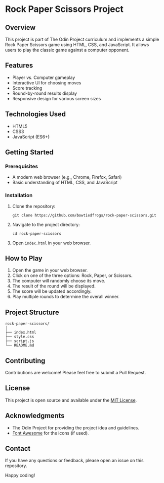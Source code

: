 # Rock Paper Scissors Project

## Overview

This project is part of The Odin Project curriculum and implements a simple Rock Paper Scissors game using HTML, CSS, and JavaScript. It allows users to play the classic game against a computer opponent.

## Features

- Player vs. Computer gameplay
- Interactive UI for choosing moves
- Score tracking
- Round-by-round results display
- Responsive design for various screen sizes

## Technologies Used

- HTML5
- CSS3
- JavaScript (ES6+)

## Getting Started

### Prerequisites

- A modern web browser (e.g., Chrome, Firefox, Safari)
- Basic understanding of HTML, CSS, and JavaScript

### Installation

1. Clone the repository:
   ```
   git clone https://github.com/bowtiedfrogs/rock-paper-scissors.git
   ```
2. Navigate to the project directory:
   ```
   cd rock-paper-scissors
   ```
3. Open `index.html` in your web browser.

## How to Play

1. Open the game in your web browser.
2. Click on one of the three options: Rock, Paper, or Scissors.
3. The computer will randomly choose its move.
4. The result of the round will be displayed.
5. The score will be updated accordingly.
6. Play multiple rounds to determine the overall winner.

## Project Structure

```
rock-paper-scissors/
│
├── index.html
├── style.css
├── script.js
└── README.md
```

## Contributing

Contributions are welcome! Please feel free to submit a Pull Request.

## License

This project is open source and available under the [MIT License](LICENSE).

## Acknowledgments

- The Odin Project for providing the project idea and guidelines.
- [Font Awesome](https://fontawesome.com/) for the icons (if used).

## Contact

If you have any questions or feedback, please open an issue on this repository.

Happy coding!
